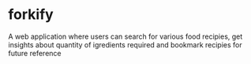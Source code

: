 # forkify
A web application where users can search for various food recipies, get insights about quantity of igredients required and bookmark recipies for future reference
